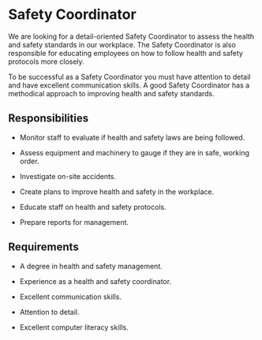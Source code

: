 # Safety Coordinator

We are looking for a detail-oriented Safety Coordinator to assess the health and safety standards in our workplace. The Safety Coordinator is also responsible for educating employees on how to follow health and safety protocols more closely.

To be successful as a Safety Coordinator you must have attention to detail and have excellent communication skills. A good Safety Coordinator has a methodical approach to improving health and safety standards.

## Responsibilities

* Monitor staff to evaluate if health and safety laws are being followed.

* Assess equipment and machinery to gauge if they are in safe, working order.

* Investigate on-site accidents.

* Create plans to improve health and safety in the workplace.

* Educate staff on health and safety protocols.

* Prepare reports for management.

## Requirements

* A degree in health and safety management.

* Experience as a health and safety coordinator.

* Excellent communication skills.

* Attention to detail.

* Excellent computer literacy skills.

